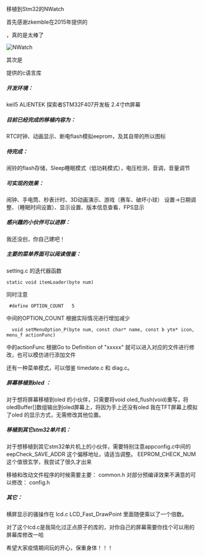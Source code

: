 移植到Stm32的NWatch

首先感谢zkemble在2015年提供的

[NWatch]: https://github.com/zkemble/NWatch

，真的是太棒了

![NWatch](E:\Github\WatchX-Nwatch-stm32\效果\Nwatch.jpg)


其次是

[crystaledm]: https://github.com/crystaledm/watchX


提供的c语言库


##### 开发环境： 

keil5  ALIENTEK 探索者STM32F407开发板  2.4寸tft屏幕

##### 目前已经完成的移植内容为：

RTC时钟、动画显示、断电flash模拟eeprom，及其自带的所以图标

##### 待完成：             

闹铃的flash存储，Sleep睡眠模式（低功耗模式），电压检测，音调，音量调节

##### 可实现的效果：

闹钟、手电筒、秒表计时、3D动画演示、游戏（赛车、破坏小球）
             设置->日期调整、（睡眠时间设置）、显示设置、版本信息查看、FPS显示

##### 感兴趣的小伙伴可以进群：

我还没创，你自己建吧！		
                                                  

##### 主要的菜单界面可以阅读借鉴：

setting.c 的迭代器函数  

```
static void itemLoader(byte num)   
```

同时注意

```
 #define OPTION_COUNT	5
```

中间的OPTION_COUNT 根据实际情况进行增加减少 

```
  void setMenuOption_P(byte num, const char* name, const b yte* icon, menu_f actionFunc) 
```

 中的actionFunc  根据Go to Definition  of "xxxxx" 就可以进入对应的文件进行修改，也可以模仿进行添加文件

还有一种菜单模式，可以借鉴 timedate.c 和 diag.c。

##### 屏幕移植到oled ：

对于想将屏幕移植到oled 的小伙伴，只需要将void oled_flush(void)重写，将oledBuffer[]数组输出到oled屏幕上，将因为手上还没有oled 我在TFT屏幕上模拟了oled 的显示方式，无需修改其他位置。

##### 移植到其它stm32单片机：

对于想移植到其它stm32单片机上的小伙伴，需要特别注意appconfig.c中间的eepCheck_SAVE_ADDR 这个偏移地址，请适当调整。
 EEPROM_CHECK_NUM这个值很玄学，我尝试了很久才出来

移植和改动文件程序的时候需要主要：  common.h
对部分预编译效果不满意的可以修改：       config.h

##### 其它：

横屏显示的骚操作在 lcd.c LCD_Fast_DrawPoint 里面随便乘以了一个倍数。

对了这个lcd.c是我简化过正点原子的库的，对你自己的屏幕需要你找个可以用的屏幕库修改一哈

希望大家疫情期间玩的开心，保重身体！！！

​      